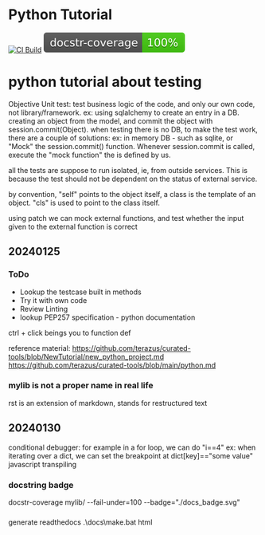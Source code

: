 # Python Tutorial
[![CI Build](https://github.com/chungmuen/Python_Tutorial/actions/workflows/build.yml/badge.svg?branch=main)](https://github.com/chungmuen/Python_Tutorial/actions/workflows/build.yml)
[![Docstring](./docs_badge.svg)](https://github.com/chungmuen/Python_Tutorial/actions/workflows/build.yml)


# python tutorial about testing

Objective Unit test: test business logic of the code, and only our own code, not library/framework.
ex: using sqlalchemy to create an entry in a DB. creating an object from the model, and commit the object with session.commit(Object). 
when testing there is no DB, to make the test work, there are a couple of solutions: ex: in memory DB - such as sqlite, or "Mock" the session.commit() function.
Whenever session.commit is called, execute the "mock function" the is defined by us.

all the tests are suppose to run isolated, ie, from outside services. This is because the test should not be dependent on the status of external service.

by convention, "self" points to the object itself, a class is the template of an object.
"cls" is used to point to the class itself.

using patch we can mock external functions, and test whether the input given to the external function is correct

## 20240125
### ToDo
- Lookup the testcase built in methods
- Try it with own code
- Review Linting
- lookup PEP257 specification - python documentation 

ctrl + click beings you to function def

reference material:
https://github.com/terazus/curated-tools/blob/NewTutorial/new_python_project.md
https://github.com/terazus/curated-tools/blob/main/python.md

### mylib is not a proper name in real life

rst is an extension of markdown, stands for restructured text

## 20240130
conditional debugger: for example in a for loop, we can do "i==4"
ex: when iterating over a dict, we can set the breakpoint at dict[key]=="some value"
javascript transpiling

### docstring badge
docstr-coverage mylib/ --fail-under=100 --badge="./docs_badge.svg"

###
generate readthedocs
.\docs\make.bat html


